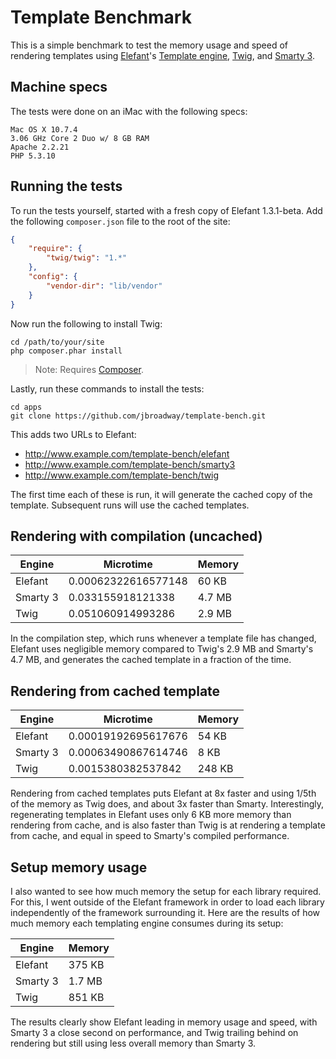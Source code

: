 # Template Benchmark

This is a simple benchmark to test the memory usage and speed of rendering
templates using [Elefant](http://www.elefantcms.com/)'s
[Template engine](http://www.elefantcms.com/wiki/Templates),
[Twig](http://twig.sensiolabs.org/), and [Smarty 3](http://www.smarty.net/).

## Machine specs

The tests were done on an iMac with the following specs:

```
Mac OS X 10.7.4
3.06 GHz Core 2 Duo w/ 8 GB RAM
Apache 2.2.21
PHP 5.3.10
```

## Running the tests

To run the tests yourself, started with a fresh copy of Elefant 1.3.1-beta.
Add the following `composer.json` file to the root of the site:

```json
{
	"require": {
		"twig/twig": "1.*"
	},
	"config": {
		"vendor-dir": "lib/vendor"
	}
}
```

Now run the following to install Twig:

```
cd /path/to/your/site
php composer.phar install
```

> Note: Requires [Composer](http://getcomposer.org/).

Lastly, run these commands to install the tests:

```
cd apps
git clone https://github.com/jbroadway/template-bench.git
```

This adds two URLs to Elefant:

* http://www.example.com/template-bench/elefant
* http://www.example.com/template-bench/smarty3
* http://www.example.com/template-bench/twig

The first time each of these is run, it will generate the cached copy
of the template. Subsequent runs will use the cached templates.

## Rendering with compilation (uncached)

<p><table>
<thead>
<tr>
<th> Engine </th>
<th> Microtime </th>
<th> Memory </th>
</tr>
</thead>
<tbody>
<tr>
<td> Elefant </td>
<td> 0.00062322616577148 </td>
<td> 60 KB </td>
</tr>
<tr>
<td> Smarty 3 </td>
<td> 0.033155918121338 </td>
<td> 4.7 MB </td>
</tr>
<tr>
<td> Twig </td>
<td> 0.051060914993286 </td>
<td> 2.9 MB </td>
</tr>
</tbody>
</table></p>

In the compilation step, which runs whenever a template file has changed,
Elefant uses negligible memory compared to Twig's 2.9 MB and Smarty's 4.7 MB,
and generates the cached template in a fraction of the time.

## Rendering from cached template

<p><table>
<thead>
<tr>
<th> Engine </th>
<th> Microtime </th>
<th> Memory </th>
</tr>
</thead>
<tbody>
<tr>
<td> Elefant </td>
<td> 0.00019192695617676 </td>
<td> 54 KB </td>
</tr>
<tr>
<td> Smarty 3 </td>
<td> 0.00063490867614746 </td>
<td> 8 KB </td>
</tr>
<tr>
<td> Twig </td>
<td> 0.0015380382537842 </td>
<td> 248 KB </td>
</tr>
</tbody>
</table></p>

Rendering from cached templates puts Elefant at 8x faster and using 1/5th
of the memory as Twig does, and about 3x faster than Smarty. Interestingly,
regenerating templates in Elefant uses only 6 KB more memory than rendering
from cache, and is also faster than Twig is at rendering a template from cache,
and equal in speed to Smarty's compiled performance.

## Setup memory usage

I also wanted to see how much memory the setup for each library required.
For this, I went outside of the Elefant framework in order to load each
library independently of the framework surrounding it. Here are the results
of how much memory each templating engine consumes during its setup:

<p><table>
<thead>
<tr>
<th> Engine </th>
<th> Memory </th>
</tr>
</thead>
<tbody>
<tr>
<td> Elefant </td>
<td> 375 KB </td>
</tr>
<tr>
<td> Smarty 3 </td>
<td> 1.7 MB </td>
</tr>
<tr>
<td> Twig </td>
<td> 851 KB </td>
</tr>
</tbody>
</table></p>

The results clearly show Elefant leading in memory usage and speed, with
Smarty 3 a close second on performance, and Twig trailing behind on rendering
but still using less overall memory than Smarty 3.